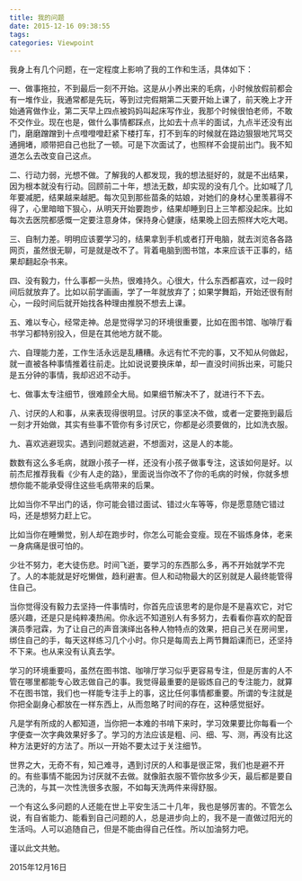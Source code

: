```yaml
---
title: 我的问题
date: 2015-12-16 09:38:55
tags:
categories: Viewpoint
---
```


我身上有几个问题，在一定程度上影响了我的工作和生活，具体如下：

<!--more-->

一、做事拖拉，不到最后一刻不开始。这是从小养出来的毛病，小时候放假前都会有一堆作业，我通常都是先玩，等到过完假期第二天要开始上课了，前天晚上才开始通宵做作业，第二天早上四点被妈妈叫起床写作业，我那个时候很怕老师，不敢不交作业。现在也是，做什么事情都踩点，比如去十点半的面试，九点半还没有出门，磨磨蹭蹭到十点噔噔噔赶紧下楼打车，打不到车的时候就在路边狠狠地咒骂交通拥堵，顺带把自己也批了一顿。可是下次面试了，也照样不会提前出门。我不知道怎么去改变自己这点。

二、行动力弱，光想不做。了解我的人都发现，我的想法挺好的，就是不出结果，因为根本就没有行动。回顾前二十年，想法无数，却实现的没有几个。比如喊了几年要减肥，结果越来越肥。每次见到那些苗条的姑娘，对她们的身材心里羡慕得不得了，心里暗暗下狠心，从明天开始要跑步，结果却睡到日上三竿都没起床。比如每次去医院都感慨一定要注意身体，保持身心健康，结果晚上回去照样大吃大喝。

三、自制力差。明明应该要学习的，结果拿到手机或者打开电脑，就去浏览各各路网页，虽然很无聊，可是就是改不了。背着电脑到图书馆，本来应该干正事的，结果却翻起杂书来。

四、没有毅力，什么事都一头热，很难持久。心很大，什么东西都喜欢，过一段时间后就放弃了。比如以前学画画，学了一年就放弃了；如果学舞蹈，开始还很有耐心，一段时间后就开始找各种理由推脱不想去上课。

五、难以专心，经常走神。总是觉得学习的环境很重要，比如在图书馆、咖啡厅看书学习都特别投入，但是在其他地方就不能。

六、自理能力差，工作生活永远是乱糟糟。永远有忙不完的事，又不知从何做起，就一直被各种事情推着往前走。比如说说要换床单，却一直没时间拆出来，可能只是五分钟的事情，我却迟迟不动手。

七、做事太专注细节，很难顾全大局。如果细节解决不了，就进行不下去。

八、讨厌的人和事，从来表现得很明显。讨厌的事坚决不做，或者一定要拖到最后一刻才开始做，其实有些事不管你有多讨厌它，你都是必须要做的，比如洗衣服。

九、喜欢逃避现实。遇到问题就逃避，不想面对，这是人的本能。

数数有这么多毛病，就跟小孩子一样，还没有小孩子做事专注，这该如何是好。以前杰尼推荐我看《少有人走的路》，里面说当你改不了你的毛病的时候，你就多想想你能不能承受得住这些毛病带来的后果。

比如当你不早出门的话，你可能会错过面试、错过火车等等，你是愿意随它错过吗，还是想努力赶上它。

比如当你在睡懒觉，别人却在跑步时，你怎么可能会变瘦。现在不锻炼身体，老来一身病痛是很可怕的。

少壮不努力，老大徒伤悲。时间飞逝，要学习的东西那么多，再不开始就学不完了。人的本能就是好吃懒做，趋利避害。但人和动物最大的区别就是人最终能管得住自己。

当你觉得没有毅力去坚持一件事情时，你首先应该思考的是你是不是喜欢它，对它感兴趣，还是只是纯粹凑热闹。你永远不知道别人有多努力，去看看你喜欢的配音演员季冠霖，为了让自己的声音演绎出各种人物特点的效果，把自己关在房间里，绑住自己的手，每天这样练习几个小时。你只是每周去上两节舞蹈课而已，还坚持不下来。也从来没有认真去学。

学习的环境重要吗，虽然在图书馆、咖啡厅学习似乎更容易专注，但是厉害的人不管在哪里都能专心致志做自己的事。我觉得最重要的是锻炼自己的专注能力，就算不在图书馆，我们也一样能专注手上的事，这比任何事情都重要。所谓的专注就是你把全副身心都放在一样东西上，从而忽略了时间的存在，这种感觉挺好。

凡是学有所成的人都知道，当你把一本难的书啃下来时，学习效果要比你每看一个字便查一次字典效果好多了。学习的方法应该是粗、问、细、写、测，再没有比这种方法更好的方法了。所以一开始不要太过于关注细节。

世界之大，无奇不有，知己难寻，遇到讨厌的人和事是很正常，我们也是避不开的。有些事情不能因为讨厌就不去做。就像脏衣服不管你放多少天，最后都是要自己洗的，与其一次性洗很多衣服，不如每天洗两件来得舒服。

一个有这么多问题的人还能在世上平安生活二十几年，我也是够厉害的。不管怎么说，有自省能力、能看到自己问题的人，总是进步向上的，我不是一直做过阳光的生活吗。人可以追随自己，但是不能由得自己任性。所以加油努力吧。

谨以此文共勉。

2015年12月16日